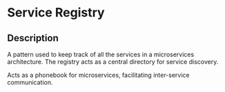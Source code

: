 # Service Registry

## Description

A pattern used to keep track of all the services in a microservices architecture.
The registry acts as a central directory for service discovery.

Acts as a phonebook for microservices, facilitating inter-service communication.
